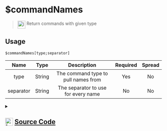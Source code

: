 # $commandNames
> <img align="top" src="https://upload.wikimedia.org/wikipedia/commons/thumb/e/e4/Infobox_info_icon.svg/160px-Infobox_info_icon.svg.png?20150409153300" alt="image" width="25" height="auto"> Return commands with given type
## Usage
```
$commandNames[type;separator]
```
| Name | Type | Description | Required | Spread
| :---: | :---: | :---: | :---: | :---: |
type | String | The command type to pull names from | Yes | No
separator | String | The separator to use for every name | No | No
<details>
<summary>
    
## <img align="top" src="https://cdn4.iconfinder.com/data/icons/iconsimple-logotypes/512/github-512.png" alt="image" width="25" height="auto">  [Source Code](https://github.com/tryforge/ForgeScript-V2/blob/main/src/native/commandNames.ts)
    
</summary>
    
```ts
import { ClientEvents } from "discord.js"
import { ArgType, NativeFunction, Return } from "../structures"

export default new NativeFunction({
    name: "$commandNames",
    version: "1.0.6",
    description: "Return commands with given type",
    brackets: true,
    args: [
        {
            name: "type",
            description: "The command type to pull names from",
            rest: false,
            required: true,
            type: ArgType.String,
        },
        {
            name: "separator",
            description: "The separator to use for every name",
            rest: false,
            type: ArgType.String,
        },
    ],
    unwrap: true,
    execute(ctx, [type, sep]) {
        return Return.success(
            ctx.client.commands
                .get(type as keyof ClientEvents)
                .map((x) => x.name)
                .filter(Boolean)
                .join(sep || ", ")
        )
    },
})

```
    
</details>